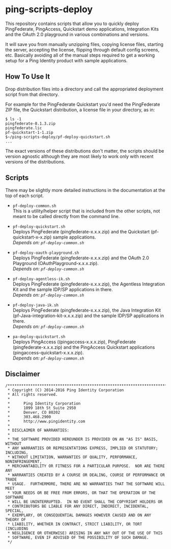 ping-scripts-deploy
===================
This repository contains scripts that allow you to quickly deploy PingFederate, PingAccess,
Quickstart demo applications, Integration Kits and the OAuth 2.0 playground in various
combinations and versions.

It will save you from manually unzipping files, copying license files, starting the
server, accepting the license, flipping through default config screens, etc. Basically 
avoiding all of the manual steps required to get a working setup for a Ping Identity
product with sample applications.

How To Use It
-------------
Drop distribution files into a directory and call the appropriated deployment script from
that directory.

For example for the PingFederate Quickstart you'd need the PingFederate ZIP file,
the Quickstart distribution, a license file in your directory, as in:
    
    $ ls -1
    pingfederate-8.1.3.zip
    pingfederate.lic
    pf-quickstart-1-1.zip
    $~/ping-scripts-deploy/pf-deploy-quickstart.sh
    ...

The exact versions of these distributions don't matter, the scripts should be version agnostic
although they are most likely to work only with recent versions of the distributions.

Scripts
-------
There may be slightly more detailed instructions in the documentation at the top of each script.

- `pf-deploy-common.sh`  
This is a utility/helper script that is included from the other scripts, not meant to
be called directly from the command line.

- `pf-deploy-quickstart.sh`  
Deploys PingFederate (pingfederate-x.x.x.zip) and the Quickstart (pf-quickstart-x-x.zip) sample applications.  
*Depends on: `pf-deploy-common.sh`*
 
- `pf-deploy-oauth-playground.sh`  
Deploys PingFederate (pingfederate-x.x.x.zip) and the OAuth 2.0 Playground (OAuthPlayground-x.x.x.zip).  
*Depends on: `pf-deploy-common.sh`*

- `pf-deploy-agentless-ik.sh`  
Deploys PingFederate (pingfederate-x.x.x.zip), the Agentless Integration Kit and the
sample IDP/SP applications in there.  
*Depends on: `pf-deploy-common.sh`*

- `pf-deploy-java-ik.sh`  
Deploys PingFederate (pingfederate-x.x.x.zip), the Java Integration Kit (pf-Java-integration-kit-x.x.x.zip)
and the sample IDP/SP applications in there.  
*Depends on: `pf-deploy-common.sh`*
 
- `pa-deploy-quickstart.sh`  
Deploys PingAccess ((pingaccess-x.x.x.zip), PingFederate (pingfederate-x.x.x.zip) and
the PingAccess Quickstart applications (pingaccess-quickstart-x.x.x.zip).  
*Depends on: `pf-deploy-common.sh`*

Disclaimer
----------
    /***************************************************************************
     * Copyright (C) 2014-2016 Ping Identity Corporation
     * All rights reserved.
     *
     *      Ping Identity Corporation
     *      1099 18th St Suite 2950
     *      Denver, CO 80202
     *      303.468.2900
     *      http://www.pingidentity.com
     *
     * DISCLAIMER OF WARRANTIES:
     *
     * THE SOFTWARE PROVIDED HEREUNDER IS PROVIDED ON AN "AS IS" BASIS, WITHOUT
     * ANY WARRANTIES OR REPRESENTATIONS EXPRESS, IMPLIED OR STATUTORY; INCLUDING,
     * WITHOUT LIMITATION, WARRANTIES OF QUALITY, PERFORMANCE, NONINFRINGEMENT,
     * MERCHANTABILITY OR FITNESS FOR A PARTICULAR PURPOSE.  NOR ARE THERE ANY
     * WARRANTIES CREATED BY A COURSE OR DEALING, COURSE OF PERFORMANCE OR TRADE
     * USAGE.  FURTHERMORE, THERE ARE NO WARRANTIES THAT THE SOFTWARE WILL MEET
     * YOUR NEEDS OR BE FREE FROM ERRORS, OR THAT THE OPERATION OF THE SOFTWARE
     * WILL BE UNINTERRUPTED.  IN NO EVENT SHALL THE COPYRIGHT HOLDERS OR
     * CONTRIBUTORS BE LIABLE FOR ANY DIRECT, INDIRECT, INCIDENTAL, SPECIAL,
     * EXEMPLARY, OR CONSEQUENTIAL DAMAGES HOWEVER CAUSED AND ON ANY THEORY OF
     * LIABILITY, WHETHER IN CONTRACT, STRICT LIABILITY, OR TORT (INCLUDING
     * NEGLIGENCE OR OTHERWISE) ARISING IN ANY WAY OUT OF THE USE OF THIS
     * SOFTWARE, EVEN IF ADVISED OF THE POSSIBILITY OF SUCH DAMAGE.
     */
